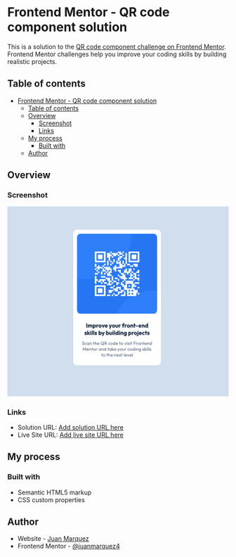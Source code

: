 # Frontend Mentor - QR code component solution

This is a solution to the [QR code component challenge on Frontend Mentor](https://www.frontendmentor.io/challenges/qr-code-component-iux_sIO_H). Frontend Mentor challenges help you improve your coding skills by building realistic projects. 

## Table of contents

- [Frontend Mentor - QR code component solution](#frontend-mentor---qr-code-component-solution)
  - [Table of contents](#table-of-contents)
  - [Overview](#overview)
    - [Screenshot](#screenshot)
    - [Links](#links)
  - [My process](#my-process)
    - [Built with](#built-with)
  - [Author](#author)

## Overview

### Screenshot

![](./images/qr-code-screenshot.png)

### Links

- Solution URL: [Add solution URL here](https://github.com/juanmarquez4/qr-code-component)
- Live Site URL: [Add live site URL here](https://juanmarquez4.github.io/qr-code-component/)

## My process

### Built with

- Semantic HTML5 markup
- CSS custom properties

## Author

- Website - [Juan Marquez](https://juanmarquez4.github.io/resume/)
- Frontend Mentor - [@juanmarquez4](https://www.frontendmentor.io/profile/juanmarquez4)


